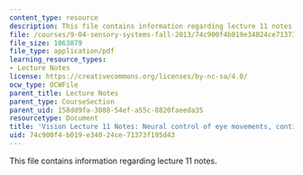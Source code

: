 ```yaml
---
content_type: resource
description: This file contains information regarding lecture 11 notes.
file: /courses/9-04-sensory-systems-fall-2013/74c900f4b019e34024ce71373f195d43_MIT9_04F13_Vis11.pdf
file_size: 1063879
file_type: application/pdf
learning_resource_types:
- Lecture Notes
license: https://creativecommons.org/licenses/by-nc-sa/4.0/
ocw_type: OCWFile
parent_title: Lecture Notes
parent_type: CourseSection
parent_uid: 158dd9fa-3088-54ef-a55c-8820faeeda35
resourcetype: Document
title: 'Vision Lecture 11 Notes: Neural control of eye movements, continued'
uid: 74c900f4-b019-e340-24ce-71373f195d43
---
```

This file contains information regarding lecture 11 notes.